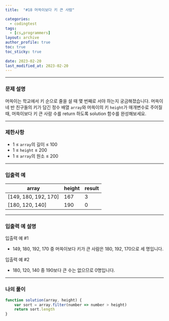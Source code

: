 ```yaml
---
title:  "#18 머쓱이보다 키 큰 사람"

categories:
  - codingtest
tags:
  - [cs,programmers]
layout: archive
author_profile: true
toc: true
toc_sticky: true
 
date: 2023-02-20
last_modified_at: 2023-02-20
---
```

---

### 문제 설명

머쓱이는 학교에서 키 순으로 줄을 설 때 몇 번째로 서야 하는지 궁금해졌습니다. 머쓱이네 반 친구들의 키가 담긴 정수 배열 `array`와 머쓱이의 키 `height`가 매개변수로 주어질 때, 머쓱이보다 키 큰 사람 수를 return 하도록 solution 함수를 완성해보세요.

---

### 제한사항

- 1 ≤ `array`의 길이 ≤ 100
- 1 ≤ `height` ≤ 200
- 1 ≤ `array`의 원소 ≤ 200

---

### 입출력 예

| array | height | result |
| --- | --- | --- |
| [149, 180, 192, 170] | 167 | 3 |
| [180, 120, 140] | 190 | 0 |

---

### 

### 입출력 예 설명

입출력 예 #1

- 149, 180, 192, 170 중 머쓱이보다 키가 큰 사람은 180, 192, 170으로 세 명입니다.

입출력 예 #2

- 180, 120, 140 중 190보다 큰 수는 없으므로 0명입니다.

---

### 나의 풀이

```jsx
function solution(array, height) {
    var sort = array.filter(number => number > height)
    return sort.length 
}
```